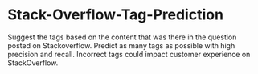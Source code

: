 # Stack-Overflow-Tag-Prediction

Suggest the tags based on the content that was there in the question posted on Stackoverflow.
Predict as many tags as possible with high precision and recall.
Incorrect tags could impact customer experience on StackOverflow.
